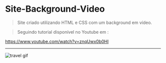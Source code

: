 <h1> Site-Background-Video</h1>

>Site criado utilizando HTML e CSS com um background em vídeo.

>Seguindo tutorial disponível no Youtube em :

https://www.youtube.com/watch?v=znqUwx0b0HI
  
 _______________________________________________________________________________________________________________________________________________________________________
  
  ![travel gif](https://user-images.githubusercontent.com/88169014/169142575-b19af3bb-1c65-4f80-9354-b17023abeddc.gif)
